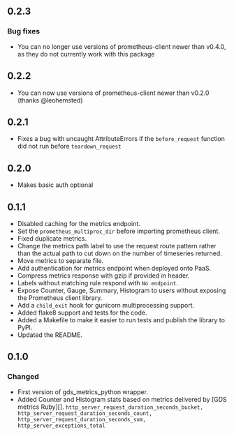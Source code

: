 ## 0.2.3

### Bug fixes

* You can no longer use versions of prometheus-client newer than v0.4.0, as they do not currently work with this package

## 0.2.2
* You can now use versions of prometheus-client newer than v0.2.0 (thanks @leohemsted)

## 0.2.1
* Fixes a bug with uncaught AttributeErrors if the `before_request` function did not run before `teardown_request`

## 0.2.0
* Makes basic auth optional

## 0.1.1
* Disabled caching for the metrics endpoint.
* Set the `prometheus_multiproc_dir` before importing prometheus client.
* Fixed duplicate metrics.
* Change the metrics path label to use the request route pattern rather than the actual path to cut down on the number of timeseries returned.
* Move metrics to separate file.
* Add authentication for metrics endpoint when deployed onto PaaS.
* Compress metrics response with gzip if provided in header.
* Labels without matching rule respond with `No endpoint`.
* Expose Counter, Gauge, Summary, Histogram to users without exposing the Prometheus client library.
* Add a `child_exit` hook for gunicorn multiprocessing support.
* Added flake8 support and tests for the code.
* Added a Makefile to make it easier to run tests and publish the library to PyPI.
* Updated the README.

## 0.1.0

### Changed
* First version of gds_metrics_python wrapper.
* Added Counter and Histogram stats based on metrics delivered by [GDS metrics Ruby][].
```http_server_request_duration_seconds_bucket, http_server_request_duration_seconds_count, http_server_request_duration_seconds_sum, http_server_exceptions_total```

[GDS metrics Python]: https://github.com/alphagov/gds_metrics_python
